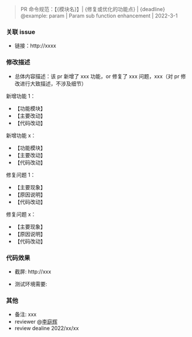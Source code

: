 > PR 命令规范：【{模块名}】| {修复或优化的功能点} | {deadline} <br/>
> @example: param | Param sub function enhancement | 2022-3-1

### 关联 issue

- 链接：http://xxxx

### 修改描述

- 总体内容描述：该 pr 新增了 xxx 功能，or 修复了 xxx 问题，xxx（对 pr 修改进行大致描述，不涉及细节）

新增功能 1：

- 【功能模块】
- 【主要改动】
- 【代码改动】

新增功能 x：

- 【功能模块】
- 【主要改动】
- 【代码改动】

修复问题 1：

- 【主要现象】
- 【原因说明】
- 【代码改动】

修复问题 x：

- 【主要现象】
- 【原因说明】
- 【代码改动】

### 代码效果

- 截屏:
  http://xxx

- 测试环境需要:

### 其他

- 备注: xxx
- reviewer @[李庭辉](https://e.gitee.com/lteam18/members/trend/padparadsayc)
- review dealine 2022/xx/xx
